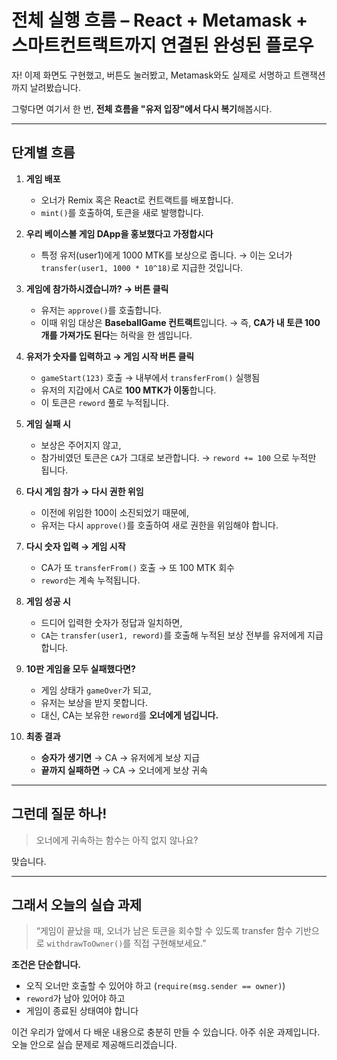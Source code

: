 # 전체 실행 흐름 – React + Metamask + 스마트컨트랙트까지 연결된 완성된 플로우

자!
이제 화면도 구현했고, 버튼도 눌러봤고,
Metamask와도 실제로 서명하고 트랜잭션까지 날려봤습니다.

그렇다면 여기서 한 번,
**전체 흐름을 "유저 입장"에서 다시 복기**해봅시다.

---

## 단계별 흐름

1. **게임 배포**

   - 오너가 Remix 혹은 React로 컨트랙트를 배포합니다.
   - `mint()`를 호출하여, 토큰을 새로 발행합니다.

2. **우리 베이스볼 게임 DApp을 홍보했다고 가정합시다**

   - 특정 유저(user1)에게 1000 MTK를 보상으로 줍니다.
     → 이는 오너가 `transfer(user1, 1000 * 10^18)`로 지급한 것입니다.

3. **게임에 참가하시겠습니까? → 버튼 클릭**

   - 유저는 `approve()`를 호출합니다.
   - 이때 위임 대상은 **BaseballGame 컨트랙트**입니다.
     → 즉, **CA가 내 토큰 100개를 가져가도 된다**는 허락을 한 셈입니다.

4. **유저가 숫자를 입력하고 → 게임 시작 버튼 클릭**

   - `gameStart(123)` 호출 → 내부에서 `transferFrom()` 실행됨
   - 유저의 지갑에서 CA로 **100 MTK가 이동**합니다.
   - 이 토큰은 `reword` 풀로 누적됩니다.

5. **게임 실패 시**

   - 보상은 주어지지 않고,
   - 참가비였던 토큰은 `CA`가 그대로 보관합니다.
     → `reword += 100` 으로 누적만 됩니다.

6. **다시 게임 참가 → 다시 권한 위임**

   - 이전에 위임한 100이 소진되었기 때문에,
   - 유저는 다시 `approve()`를 호출하여 새로 권한을 위임해야 합니다.

7. **다시 숫자 입력 → 게임 시작**

   - CA가 또 `transferFrom()` 호출 → 또 100 MTK 회수
   - `reword`는 계속 누적됩니다.

8. **게임 성공 시**

   - 드디어 입력한 숫자가 정답과 일치하면,
   - `CA`는 `transfer(user1, reword)`를 호출해
     누적된 보상 전부를 유저에게 지급합니다.

9. **10판 게임을 모두 실패했다면?**

   - 게임 상태가 `gameOver`가 되고,
   - 유저는 보상을 받지 못합니다.
   - 대신, CA는 보유한 `reword`를 **오너에게 넘깁니다.**

10. **최종 결과**

    - **승자가 생기면** → CA → 유저에게 보상 지급
    - **끝까지 실패하면** → CA → 오너에게 보상 귀속

---

## 그런데 질문 하나!

> 오너에게 귀속하는 함수는 아직 없지 않나요?

맞습니다.

---

## 그래서 오늘의 실습 과제

> “게임이 끝났을 때, 오너가 남은 토큰을 회수할 수 있도록
> transfer 함수 기반으로 `withdrawToOwner()`를 직접 구현해보세요.”

**조건은 단순합니다.**

- 오직 오너만 호출할 수 있어야 하고 (`require(msg.sender == owner)`)
- `reword`가 남아 있어야 하고
- 게임이 종료된 상태여야 합니다

이건 우리가 앞에서 다 배운 내용으로 충분히 만들 수 있습니다.
아주 쉬운 과제입니다. 오늘 안으로 실습 문제로 제공해드리겠습니다.
